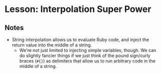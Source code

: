 # Lesson: Interpolation Super Power

## Notes

- String interpolation allows us to evaluate Ruby code, and inject the return value into the middle of a string.
  - We're not just limited to injecting simple variables, though. We can do slightly fancier things if we just think of the pound sign/curly braces (`#{}`) as delimiters that allow us to run arbitrary code in the middle of a string.